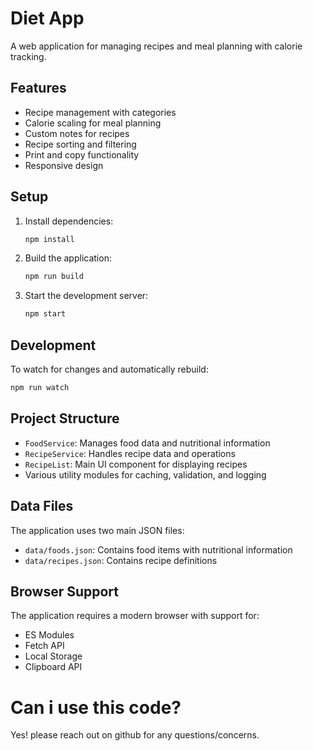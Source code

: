 # Diet App

A web application for managing recipes and meal planning with calorie tracking.

## Features

- Recipe management with categories
- Calorie scaling for meal planning
- Custom notes for recipes
- Recipe sorting and filtering
- Print and copy functionality
- Responsive design

## Setup

1. Install dependencies:
   ```bash
   npm install
   ```

2. Build the application:
   ```bash
   npm run build
   ```

3. Start the development server:
   ```bash
   npm start
   ```

## Development

To watch for changes and automatically rebuild:
   ```bash
   npm run watch
   ```

## Project Structure

- `FoodService`: Manages food data and nutritional information
- `RecipeService`: Handles recipe data and operations
- `RecipeList`: Main UI component for displaying recipes
- Various utility modules for caching, validation, and logging

## Data Files

The application uses two main JSON files:

- `data/foods.json`: Contains food items with nutritional information
- `data/recipes.json`: Contains recipe definitions

## Browser Support

The application requires a modern browser with support for:
- ES Modules
- Fetch API
- Local Storage
- Clipboard API

# Can i use this code?
Yes! please reach out on github for any questions/concerns.
